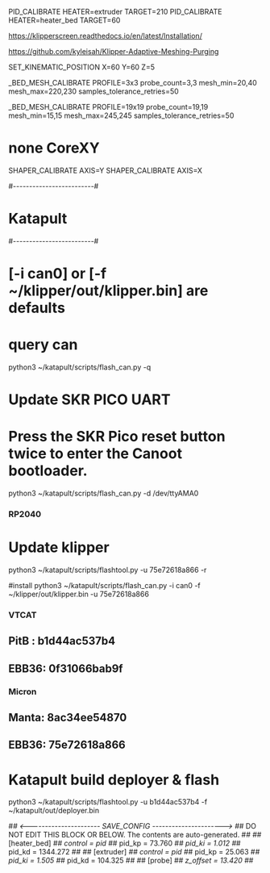 
PID_CALIBRATE HEATER=extruder TARGET=210
PID_CALIBRATE HEATER=heater_bed TARGET=60


https://klipperscreen.readthedocs.io/en/latest/Installation/

https://github.com/kyleisah/Klipper-Adaptive-Meshing-Purging


SET_KINEMATIC_POSITION X=60 Y=60 Z=5

_BED_MESH_CALIBRATE PROFILE=3x3 probe_count=3,3 mesh_min=20,40 mesh_max=220,230 samples_tolerance_retries=50

_BED_MESH_CALIBRATE PROFILE=19x19 probe_count=19,19 mesh_min=15,15 mesh_max=245,245 samples_tolerance_retries=50

# none CoreXY
SHAPER_CALIBRATE AXIS=Y
SHAPER_CALIBRATE AXIS=X


#-------------------------#
#   Katapult              #
#-------------------------#
# [-i can0] or [-f ~/klipper/out/klipper.bin] are defaults

# query can
python3 ~/katapult/scripts/flash_can.py -q


# Update SKR PICO UART
# Press the SKR Pico reset button twice to enter the Canoot bootloader.
python3 ~/katapult/scripts/flash_can.py -d /dev/ttyAMA0


### RP2040
# Update klipper
python3 ~/katapult/scripts/flashtool.py -u 75e72618a866 -r 

#install
python3 ~/katapult/scripts/flash_can.py -i can0 -f ~/klipper/out/klipper.bin -u 75e72618a866


### VTCAT
##  PitB : b1d44ac537b4
##  EBB36: 0f31066bab9f
### Micron
##  Manta: 8ac34ee54870
##  EBB36: 75e72618a866

# Katapult  build deployer & flash
python3 ~/katapult/scripts/flashtool.py -u b1d44ac537b4 -f ~/katapult/out/deployer.bin





#*# <---------------------- SAVE_CONFIG ---------------------->
#*# DO NOT EDIT THIS BLOCK OR BELOW. The contents are auto-generated.
#*#
#*# [heater_bed]
#*# control = pid
#*# pid_kp = 73.760
#*# pid_ki = 1.012
#*# pid_kd = 1344.272
#*#
#*# [extruder]
#*# control = pid
#*# pid_kp = 25.063
#*# pid_ki = 1.505
#*# pid_kd = 104.325
#*#
#*# [probe]
#*# z_offset = 13.420
#*#

